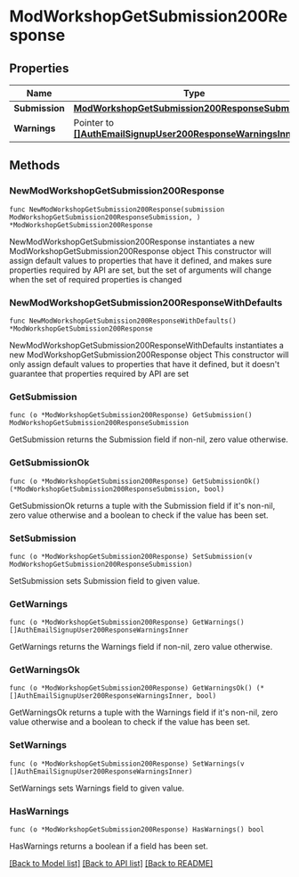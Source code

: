 # ModWorkshopGetSubmission200Response

## Properties

Name | Type | Description | Notes
------------ | ------------- | ------------- | -------------
**Submission** | [**ModWorkshopGetSubmission200ResponseSubmission**](ModWorkshopGetSubmission200ResponseSubmission.md) |  | 
**Warnings** | Pointer to [**[]AuthEmailSignupUser200ResponseWarningsInner**](AuthEmailSignupUser200ResponseWarningsInner.md) |  | [optional] 

## Methods

### NewModWorkshopGetSubmission200Response

`func NewModWorkshopGetSubmission200Response(submission ModWorkshopGetSubmission200ResponseSubmission, ) *ModWorkshopGetSubmission200Response`

NewModWorkshopGetSubmission200Response instantiates a new ModWorkshopGetSubmission200Response object
This constructor will assign default values to properties that have it defined,
and makes sure properties required by API are set, but the set of arguments
will change when the set of required properties is changed

### NewModWorkshopGetSubmission200ResponseWithDefaults

`func NewModWorkshopGetSubmission200ResponseWithDefaults() *ModWorkshopGetSubmission200Response`

NewModWorkshopGetSubmission200ResponseWithDefaults instantiates a new ModWorkshopGetSubmission200Response object
This constructor will only assign default values to properties that have it defined,
but it doesn't guarantee that properties required by API are set

### GetSubmission

`func (o *ModWorkshopGetSubmission200Response) GetSubmission() ModWorkshopGetSubmission200ResponseSubmission`

GetSubmission returns the Submission field if non-nil, zero value otherwise.

### GetSubmissionOk

`func (o *ModWorkshopGetSubmission200Response) GetSubmissionOk() (*ModWorkshopGetSubmission200ResponseSubmission, bool)`

GetSubmissionOk returns a tuple with the Submission field if it's non-nil, zero value otherwise
and a boolean to check if the value has been set.

### SetSubmission

`func (o *ModWorkshopGetSubmission200Response) SetSubmission(v ModWorkshopGetSubmission200ResponseSubmission)`

SetSubmission sets Submission field to given value.


### GetWarnings

`func (o *ModWorkshopGetSubmission200Response) GetWarnings() []AuthEmailSignupUser200ResponseWarningsInner`

GetWarnings returns the Warnings field if non-nil, zero value otherwise.

### GetWarningsOk

`func (o *ModWorkshopGetSubmission200Response) GetWarningsOk() (*[]AuthEmailSignupUser200ResponseWarningsInner, bool)`

GetWarningsOk returns a tuple with the Warnings field if it's non-nil, zero value otherwise
and a boolean to check if the value has been set.

### SetWarnings

`func (o *ModWorkshopGetSubmission200Response) SetWarnings(v []AuthEmailSignupUser200ResponseWarningsInner)`

SetWarnings sets Warnings field to given value.

### HasWarnings

`func (o *ModWorkshopGetSubmission200Response) HasWarnings() bool`

HasWarnings returns a boolean if a field has been set.


[[Back to Model list]](../README.md#documentation-for-models) [[Back to API list]](../README.md#documentation-for-api-endpoints) [[Back to README]](../README.md)


